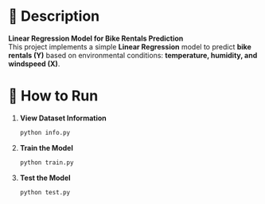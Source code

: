 # 📌 Description  
**Linear Regression Model for Bike Rentals Prediction**  
This project implements a simple **Linear Regression** model to predict **bike rentals (Y)** based on environmental conditions: **temperature, humidity, and windspeed (X)**.

# 🚀 How to Run  
1. **View Dataset Information**  
   ```bash
   python info.py
   
2. **Train the Model**  
   ```bash
   python train.py
   
3. **Test the Model**  
   ```bash
   python test.py
